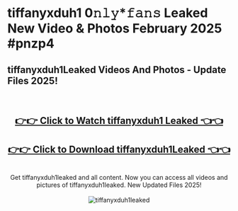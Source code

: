 # tiffanyxduh1 0𝚗𝚕𝚢*𝚏𝚊𝚗𝚜 Leaked New Video & Photos February 2025 #pnzp4

<h2>tiffanyxduh1Leaked Videos And Photos - Update Files 2025!</h2>
<br>
<div align="center">
<h2><a href="https://mediaupload.pro?title=tiffanyxduh1&ref=11F" rel="nofollow">👉👉 Click to Watch tiffanyxduh1 Leaked 👈👈</a></h2>
<h2><a href="https://mediaupload.pro?title=tiffanyxduh1&ref=11F" rel="nofollow">👉👉 Click to Download tiffanyxduh1Leaked 👈👈</a></h2>
<br>
Get tiffanyxduh1leaked and all content. Now you can access all videos and pictures of tiffanyxduh1leaked. New Updated Files 2025!
<br>
<br>
<a href="https://mediaupload.pro?title=tiffanyxduh1&ref=11F" rel="nofollow" data-target="animated-image.originalLink"><img src="https://i.ibb.co/Gkj2r4b/banner.png" alt="tiffanyxduh1leaked" style="max-width: 100%; display: inline-block;" data-target="animated-image.originalImage"></a>
</div>
<br>

